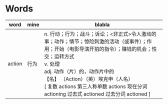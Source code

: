 # Words

|word|mine|blabla|
|-|-|-|
|action|行为|n. 行动；行为；战斗；诉讼；<非正式>令人激动的事；动作；情节；惊险刺激的活动（或事件）；作用；开始（电影导演开拍的指令）；赚钱的机会；性交；运转方式<br />v. 处理<br />adj. 动作（片）的，动作片中的<br />【名】 （Action）（英）埃克申（人名）<br />[ 复数 actions 第三人称单数 actions 现在分词 actioning 过去式 actioned 过去分词 actioned ]
